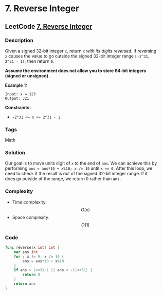 # 7. Reverse Integer

## LeetCode [7. Reverse Integer](title)

### Description

Given a signed 32-bit integer `x`, return `x` _with its digits reversed_. If reversing `x` causes the value to go outside the signed 32-bit integer range `[-2^31, 2^31 - 1]`, then return `0`.

**Assume the environment does not allow you to store 64-bit integers \(signed or unsigned\).**

**Example 1:** 

```text
Input: x = 123
Output: 321
```

**Constraints:**

* `-2^31 <= x <= 2^31 - 1`

### Tags

Math

### Solution

Our goal is to move units digit of `x` to the end of `ans`. We can achieve this by performing `ans = ans*10 + x%10; x /= 10` until `x == 0`. After this loop, we need to check if the result is out of the signed 32-bit integer range. If it does go outside of the range, we return 0 rather than `ans`.

### Complexity

* Time complexity: $$O(n)$$
* Space complexity: $$O(1)$$

### Code

```go
func reverse(x int) int {
	var ans int
	for ; x != 0; x /= 10 {
		ans = ans*10 + x%10
	}
	if ans > 1<<31-1 || ans < -(1<<31) {
		return 0
	}
	return ans
}
```

